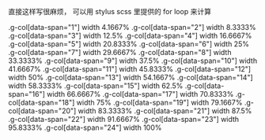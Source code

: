 直接这样写很麻烦， 可以用 stylus scss 里提供的 for loop 来计算

.g-col[data-span="1"]
  width 4.1667%
.g-col[data-span="2"]
  width 8.3333%
.g-col[data-span="3"]
  width 12.5%
.g-col[data-span="4"]
  width 16.6667%
.g-col[data-span="5"]
  width 20.8333%
.g-col[data-span="6"]
  width 25%
.g-col[data-span="7"]
  width 29.6667%
.g-col[data-span="8"]
  width 33.3333%
.g-col[data-span="9"]
  width 37.5%
.g-col[data-span="10"]
  width 41.6667%
.g-col[data-span="11"]
  width 45.8333%
.g-col[data-span="12"]
  width 50%
.g-col[data-span="13"]
  width 54.1667%
.g-col[data-span="14"]
  width 58.3333%
.g-col[data-span="15"]
  width 62.5%
.g-col[data-span="16"]
  width 66.6667%
.g-col[data-span="17"]
  width 70.8333%
.g-col[data-span="18"]
  width 75%
.g-col[data-span="19"]
  width 79.1667%
.g-col[data-span="20"]
  width 83.3333%
.g-col[data-span="21"]
  width 87.5%
.g-col[data-span="22"]
  width 91.6667%
.g-col[data-span="23"]
  width 95.8333%
.g-col[data-span="24"]
  width 100%
